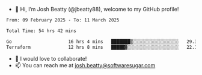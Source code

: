 - 👋 Hi, I’m Josh Beatty (@jbeatty88), welcome to my GitHub profile!

<!--START_SECTION:waka-->

```txt
From: 09 February 2025 - To: 11 March 2025

Total Time: 54 hrs 42 mins

Go                     16 hrs 4 mins   ███████▒░░░░░░░░░░░░░░░░░   29.36 %
Terraform              12 hrs 8 mins   █████▓░░░░░░░░░░░░░░░░░░░   22.19 %
```

<!--END_SECTION:waka-->

- 💞️ I would love to collaborate!
- 📫 You can reach me at josh.beatty@softwaresugar.com

<!---
jbeatty88/jbeatty88 is a ✨ special ✨ repository because its `README.md` (this file) appears on your GitHub profile.
You can click the Preview link to take a look at your changes.
--->
